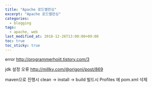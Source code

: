 ```yaml
---
title: "Apache 로드밸런싱"
excerpt: "Apache 로드밸런싱"
categories:
  - blogging
tags:
  - apache, web
last_modified_at: 2018-12-26T13:00:00+09:00
toc: true
toc_sticky: true
---
```


error
http://programmerhoiit.tistory.com/3

jdk 설정 오류
http://millky.com/@origoni/post/869

maven으로 진행시
clean -> install -> build
빌드시 Profiles 에 pom.xml 삭제
